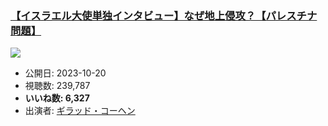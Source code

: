 ### [【イスラエル大使単独インタビュー】なぜ地上侵攻？【パレスチナ問題】](https://www.youtube.com/watch?v=xT2B7Y0xIHs)
[![](https://img.youtube.com/vi/xT2B7Y0xIHs/sddefault.jpg)](https://www.youtube.com/watch?v=xT2B7Y0xIHs)
-   公開日: 2023-10-20
-   視聴数: 239,787
-   **いいね数: 6,327**
-   出演者: [ギラッド・コーヘン](/rehacq_fan/people/ギラッド・コーヘン "wikilink")
